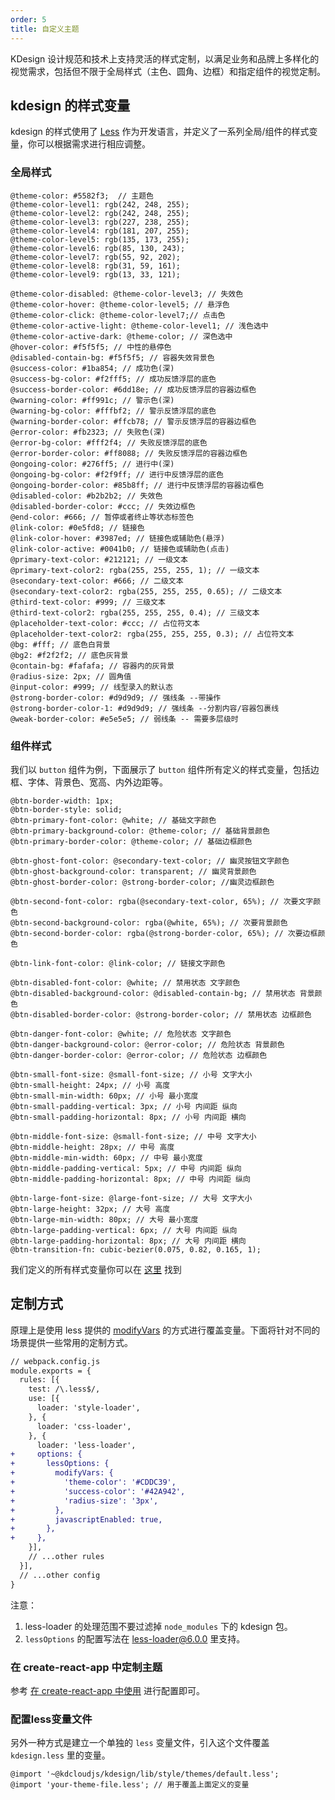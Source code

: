 ```yaml
---
order: 5
title: 自定义主题
---
```


KDesign 设计规范和技术上支持灵活的样式定制，以满足业务和品牌上多样化的视觉需求，包括但不限于全局样式（主色、圆角、边框）和指定组件的视觉定制。

## kdesign 的样式变量
kdesign 的样式使用了 [Less](http://lesscss.org/) 作为开发语言，并定义了一系列全局/组件的样式变量，你可以根据需求进行相应调整。

### 全局样式
```less
@theme-color: #5582f3;  // 主题色
@theme-color-level1: rgb(242, 248, 255);
@theme-color-level2: rgb(242, 248, 255);
@theme-color-level3: rgb(227, 238, 255);
@theme-color-level4: rgb(181, 207, 255);
@theme-color-level5: rgb(135, 173, 255);
@theme-color-level6: rgb(85, 130, 243);
@theme-color-level7: rgb(55, 92, 202);
@theme-color-level8: rgb(31, 59, 161);
@theme-color-level9: rgb(13, 33, 121);

@theme-color-disabled: @theme-color-level3; // 失效色
@theme-color-hover: @theme-color-level5; // 悬浮色
@theme-color-click: @theme-color-level7;// 点击色
@theme-color-active-light: @theme-color-level1; // 浅色选中
@theme-color-active-dark: @theme-color; // 深色选中
@hover-color: #f5f5f5; // 中性的悬停色
@disabled-contain-bg: #f5f5f5; // 容器失效背景色
@success-color: #1ba854; // 成功色(深)
@success-bg-color: #f2fff5; // 成功反馈浮层的底色
@success-border-color: #6dd18e; // 成功反馈浮层的容器边框色
@warning-color: #ff991c; // 警示色(深)
@warning-bg-color: #fffbf2; // 警示反馈浮层的底色
@warning-border-color: #ffcb78; // 警示反馈浮层的容器边框色
@error-color: #fb2323; // 失败色(深)
@error-bg-color: #fff2f4; // 失败反馈浮层的底色
@error-border-color: #ff8088; // 失败反馈浮层的容器边框色
@ongoing-color: #276ff5; // 进行中(深)
@ongoing-bg-color: #f2f9ff; // 进行中反馈浮层的底色
@ongoing-border-color: #85b8ff; // 进行中反馈浮层的容器边框色
@disabled-color: #b2b2b2; // 失效色
@disabled-border-color: #ccc; // 失效边框色
@end-color: #666; // 暂停或者终止等状态标签色
@link-color: #0e5fd8; // 链接色
@link-color-hover: #3987ed; // 链接色或辅助色(悬浮)
@link-color-active: #0041b0; // 链接色或辅助色(点击)
@primary-text-color: #212121; // 一级文本
@primary-text-color2: rgba(255, 255, 255, 1); // 一级文本
@secondary-text-color: #666; // 二级文本
@secondary-text-color2: rgba(255, 255, 255, 0.65); // 二级文本
@third-text-color: #999; // 三级文本
@third-text-color2: rgba(255, 255, 255, 0.4); // 三级文本
@placeholder-text-color: #ccc; // 占位符文本
@placeholder-text-color2: rgba(255, 255, 255, 0.3); // 占位符文本
@bg: #fff; // 底色白背景
@bg2: #f2f2f2; // 底色灰背景
@contain-bg: #fafafa; // 容器内的灰背景
@radius-size: 2px; // 圆角值
@input-color: #999; // 线型录入的默认态
@strong-border-color: #d9d9d9; // 强线条 --带操作
@strong-border-color-1: #d9d9d9; // 强线条 --分割内容/容器包裹线
@weak-border-color: #e5e5e5; // 弱线条 -- 需要多层级时
```

### 组件样式

我们以 `button` 组件为例，下面展示了 `button` 组件所有定义的样式变量，包括边框、字体、背景色、宽高、内外边距等。

```less
@btn-border-width: 1px;
@btn-border-style: solid;
@btn-primary-font-color: @white; // 基础文字颜色
@btn-primary-background-color: @theme-color; // 基础背景颜色
@btn-primary-border-color: @theme-color; // 基础边框颜色

@btn-ghost-font-color: @secondary-text-color; // 幽灵按钮文字颜色
@btn-ghost-background-color: transparent; // 幽灵背景颜色
@btn-ghost-border-color: @strong-border-color; //幽灵边框颜色

@btn-second-font-color: rgba(@secondary-text-color, 65%); // 次要文字颜色
@btn-second-background-color: rgba(@white, 65%); // 次要背景颜色
@btn-second-border-color: rgba(@strong-border-color, 65%); // 次要边框颜色

@btn-link-font-color: @link-color; // 链接文字颜色

@btn-disabled-font-color: @white; // 禁用状态 文字颜色
@btn-disabled-background-color: @disabled-contain-bg; // 禁用状态 背景颜色
@btn-disabled-border-color: @strong-border-color; // 禁用状态 边框颜色

@btn-danger-font-color: @white; // 危险状态 文字颜色
@btn-danger-background-color: @error-color; // 危险状态 背景颜色
@btn-danger-border-color: @error-color; // 危险状态 边框颜色

@btn-small-font-size: @small-font-size; // 小号 文字大小
@btn-small-height: 24px; // 小号 高度
@btn-small-min-width: 60px; // 小号 最小宽度
@btn-small-padding-vertical: 3px; // 小号 内间距 纵向
@btn-small-padding-horizontal: 8px; // 小号 内间距 横向

@btn-middle-font-size: @small-font-size; // 中号 文字大小
@btn-middle-height: 28px; // 中号 高度
@btn-middle-min-width: 60px; // 中号 最小宽度
@btn-middle-padding-vertical: 5px; // 中号 内间距 纵向
@btn-middle-padding-horizontal: 8px; // 中号 内间距 纵向

@btn-large-font-size: @large-font-size; // 大号 文字大小
@btn-large-height: 32px; // 大号 高度
@btn-large-min-width: 80px; // 大号 最小宽度
@btn-large-padding-vertical: 6px; // 大号 内间距 纵向
@btn-large-padding-horizontal: 8px; // 大号 内间距 横向
@btn-transition-fn: cubic-bezier(0.075, 0.82, 0.165, 1);
```

我们定义的所有样式变量你可以在 [这里](https://github.com/kingdee/kdesign/blob/master/components/style/themes/default.less) 找到
## 定制方式
原理上是使用 less 提供的 [modifyVars](http://lesscss.org/usage/#using-less-in-the-browser-modify-variables) 的方式进行覆盖变量。下面将针对不同的场景提供一些常用的定制方式。

```diff
// webpack.config.js
module.exports = {
  rules: [{
    test: /\.less$/,
    use: [{
      loader: 'style-loader',
    }, {
      loader: 'css-loader',
    }, {
      loader: 'less-loader',
+     options: {
+       lessOptions: {
+         modifyVars: {
+           'theme-color': '#CDDC39',
+           'success-color': '#42A942',
+           'radius-size': '3px',
+         },
+         javascriptEnabled: true,
+       },
+     },
    }],
    // ...other rules
  }],
  // ...other config
}
```

注意：

1. less-loader 的处理范围不要过滤掉 `node_modules` 下的 kdesign 包。
2. `lessOptions` 的配置写法在 [less-loader@6.0.0](https://github.com/webpack-contrib/less-loader/releases/tag/v6.0.0) 里支持。

### 在 create-react-app 中定制主题

参考 [在 create-react-app 中使用](/docs/guide/create-react-app) 进行配置即可。

### 配置less变量文件

另外一种方式是建立一个单独的 `less` 变量文件，引入这个文件覆盖 `kdesign.less` 里的变量。

```less
@import '~@kdcloudjs/kdesign/lib/style/themes/default.less';
@import 'your-theme-file.less'; // 用于覆盖上面定义的变量
```
